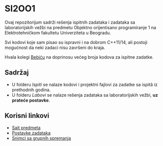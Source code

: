 SI2OO1
======

Ovaj repozitorijum sadrži rešenja ispitnih zadataka i zadataka sa laboratorijskih vežbi na predmetu Objektno orijentisano programiranje 1 na Elektrotehničkom fakultetu Univerziteta u Beogradu.

Svi kodovi koje sam pisao su ispravni i na dobrom C++11/14, ali postoji mogućnost da neki zadaci nisu završeni do kraja.

Hvala kolegi [Bebiću](https://github.com/nikolabebic95) na doprinosu većeg broja kodova za ispitne zadatke.

Sadržaj
-------

* U folderu _Ispiti_ se nalaze kodovi i projektni fajlovi za zadatke sa ispitâ iz prethodnih godina.
* U folderu _Labovi_ se nalaze rešenja zadataka sa laboratorijskih vežbi, **uz prateće postavke**.

Korisni linkovi
---------------

* [Sajt predmeta](http://rti.etf.bg.ac.rs/rti/ir2oo1/index.html)
* [Postavke zadataka](http://rti.etf.bg.ac.rs/rti/ir2oo1/index.html#rokovi)
* [Snimci sa grupnih spremanja](https://www.youtube.com/watch?v=_q4Z2EN-yhc)
